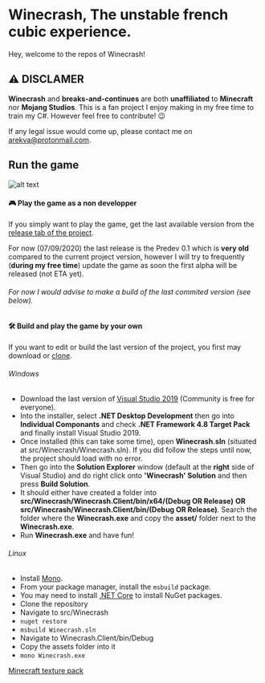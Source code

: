 # Winecrash, The unstable french cubic experience.

Hey, welcome to the repos of Winecrash!

## ⚠️ DISCLAMER
__Winecrash__ and __breaks-and-continues__ are both **unaffiliated** to __Minecraft__ nor __Mojang Studios__.
This is a fan project I enjoy making in my free time to train my C#. However feel free to contribute! 😉

If any legal issue would come up, please contact me on [arekva@protonmail.com](mailto:arekva@protonmail.com "Send a mail to arekva@protonmail.com").

## Run the game

![alt text](https://github.com/breaks-and-continues/winecrash/raw/master/src/previews/banner.png "In-Game main menu")

#### 🎮 Play the game as a non developper
If you simply want to play the game, get the last available version from the [release tab of the project](https://github.com/breaks-and-continues/winecrash/releases "Releases of the game"). 

For now (07/09/2020) the last release is the Predev 0.1 which is **very old** compared to the current project version, however I will try to frequently (**__during my free time__**) update the game as soon the first alpha will be released (not ETA yet). 

###### For now I would advise to make a build of the last commited version (see below).

#### 🛠️ Build and play the game by your own
If you want to edit or build the last version of the project, you first may download or [clone](https://docs.github.com/en/github/creating-cloning-and-archiving-repositories/cloning-a-repository "How to clone a repository").

###### Windows
* Download the last version of [Visual Studio 2019](https://visualstudio.microsoft.com/fr/vs/ "Visual Studio Homepage") (Community is free for everyone).
* Into the installer, select **.NET Desktop Development** then go into __Individual Componants__ and check **.NET Framework 4.8 Target Pack** and finally install Visual Studio 2019.
* Once installed (this can take some time), open __Winecrash.sln__ (situated at src/Winecrash/Winecrash.sln). If you did follow the steps until now, the project should load with no error.
* Then go into the **Solution Explorer** window (default at the __right__ side of Visual Studio) and do right click onto **'Winecrash' Solution** and then press **Build Solution**.
* It should either have created a folder into __src/Winecrash/Winecrash.Client/bin/x64/(Debug **OR** Release)__ **OR** __src/Winecrash/Winecrash.Client/bin/(Debug **OR** Release)__. Search the folder where the **Winecrash.exe** and copy the **asset/** folder next to the **Winecrash.exe**.
* Run **Winecrash.exe** and have fun!

###### Linux
* Install [Mono](https://www.mono-project.com/).
* From your package manager, install the `msbuild` package.
* You may need to install [.NET Core](https://dotnet.microsoft.com/download/dotnet-core) to install NuGet packages.
* Clone the repository
* Navigate to src/Winecrash
* `nuget restore`
* `msbuild Winecrash.sln`
* Navigate to Winecrash.Client/bin/Debug
* Copy the assets folder into it
* `mono Winecrash.exe`







 [Minecraft texture pack](https://cdn.discordapp.com/attachments/731567608071192595/786713560071929896/Winecrash.zip)